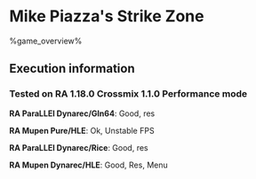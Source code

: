 # Mike Piazza's Strike Zone 

%game_overview%

## Execution information

### Tested on RA 1.18.0 Crossmix 1.1.0 Performance mode

**RA ParaLLEl Dynarec/Gln64**: Good, res

**RA Mupen Pure/HLE**: Ok, Unstable FPS

**RA ParaLLEl Dynarec/Rice**: Good, res

**RA Mupen Dynarec/HLE**: Good, Res, Menu
